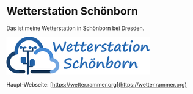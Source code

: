 # Wetterstation Schönborn
Das ist meine Wetterstation in Schönborn bei Dresden.

<img src=web/images/logo.svg alt=Logo height=100>

Haupt-Webseite: [https://wetter.rammer.org](https://wetter.rammer.org)
